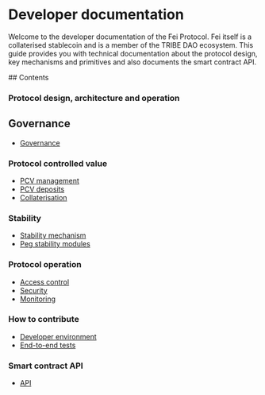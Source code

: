 # Developer documentation
<!-- TODO -->
Welcome to the developer documentation of the Fei Protocol. Fei itself is a collaterised stablecoin and is a member of the TRIBE DAO ecosystem. This guide provides you with technical documentation about the protocol design, key mechanisms and primitives and also documents the smart contract API.


## Contents
### Protocol design, architecture and operation
## Governance
- [Governance](Governance.md)

### Protocol controlled value
- [PCV management](/protocol/PCVManagement.md)
- [PCV deposits](/protocol/PCVDeposits.md)
- [Collaterisation](/protocol/Collaterisation.md)

### Stability
- [Stability mechanism](/protocol/StabilityMechanism.md)
- [Peg stability modules](/protocol/PegStabilityModules.md)
### Protocol operation
- [Access control](/protocol/AccessControl.md)
- [Security](/protocol/Security.md)
- [Monitoring](/protocol/Monitoring.md)

### How to contribute
- [Developer environment](/protocol/DevEnvironment.md)
- [End-to-end tests](/protocol/EndtoEndTests.md)

### Smart contract API
- [API](./API)


